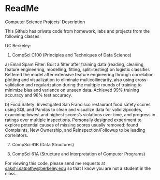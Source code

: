 # ReadMe
Computer Science Projects' Description

This Github has private code from homework, labs and projects from the following classes:

UC Berkeley:
1) CompSci C100 (Principles and Techniques of Data Science)

a) Email Spam Filter: Built a filter after training data (reading, cleaning, feature engineering, modelling, fitting, split+testing) on logistic classifier. Bettered the model after extensive feature engineering through correlation plotting and visualization to eliminate multicollinearity, also using cross-validation and regularization during the multiple rounds of training to minimize bias and variance on unseen data. Achieved 99% training accuracy and 98% test accuracy.

b) Food Safety: Investigated San Francisco restaurant food safety scores using SQL and Pandas to clean and visualize data for valid zipcodes, examining lowest and highest scores’s violations over time, and progress in ratings over multiple inspections. Personally designed experiment to explore  potential causes of missing scores usually removed: found Complaints, New Ownership, and Reinspection/Followup to be leading correlators. 


2) CompSci 61B (Data Structures)


3) CompSci 61A (Structure and Interpretation of Computer Programs)

For viewing this code, please send me requests at sakshi.satpathy@berkeley.edu so that I know you are not a student in the class. 
